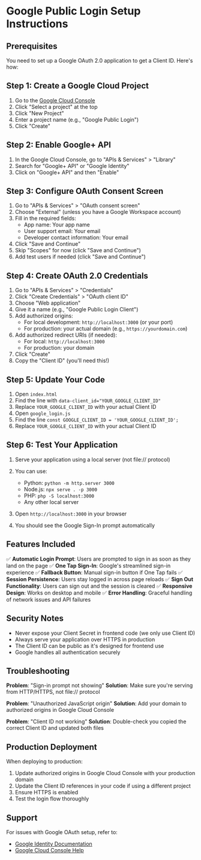 # Google Public Login Setup Instructions

## Prerequisites
You need to set up a Google OAuth 2.0 application to get a Client ID. Here's how:

## Step 1: Create a Google Cloud Project

1. Go to the [Google Cloud Console](https://console.cloud.google.com/)
2. Click "Select a project" at the top
3. Click "New Project"
4. Enter a project name (e.g., "Google Public Login")
5. Click "Create"

## Step 2: Enable Google+ API

1. In the Google Cloud Console, go to "APIs & Services" > "Library"
2. Search for "Google+ API" or "Google Identity"
3. Click on "Google+ API" and then "Enable"

## Step 3: Configure OAuth Consent Screen

1. Go to "APIs & Services" > "OAuth consent screen"
2. Choose "External" (unless you have a Google Workspace account)
3. Fill in the required fields:
   - App name: Your app name
   - User support email: Your email
   - Developer contact information: Your email
4. Click "Save and Continue"
5. Skip "Scopes" for now (click "Save and Continue")
6. Add test users if needed (click "Save and Continue")

## Step 4: Create OAuth 2.0 Credentials

1. Go to "APIs & Services" > "Credentials"
2. Click "Create Credentials" > "OAuth client ID"
3. Choose "Web application"
4. Give it a name (e.g., "Google Public Login Client")
5. Add authorized origins:
   - For local development: `http://localhost:3000` (or your port)
   - For production: your actual domain (e.g., `https://yourdomain.com`)
6. Add authorized redirect URIs (if needed):
   - For local: `http://localhost:3000`
   - For production: your domain
7. Click "Create"
8. Copy the "Client ID" (you'll need this!)

## Step 5: Update Your Code

1. Open `index.html`
2. Find the line with `data-client_id="YOUR_GOOGLE_CLIENT_ID"`
3. Replace `YOUR_GOOGLE_CLIENT_ID` with your actual Client ID
4. Open `google_login.js`
5. Find the line `const GOOGLE_CLIENT_ID = 'YOUR_GOOGLE_CLIENT_ID';`
6. Replace `YOUR_GOOGLE_CLIENT_ID` with your actual Client ID

## Step 6: Test Your Application

1. Serve your application using a local server (not file:// protocol)
2. You can use:
   - Python: `python -m http.server 3000`
   - Node.js: `npx serve . -p 3000`
   - PHP: `php -S localhost:3000`
   - Any other local server

3. Open `http://localhost:3000` in your browser
4. You should see the Google Sign-In prompt automatically

## Features Included

✅ **Automatic Login Prompt**: Users are prompted to sign in as soon as they land on the page
✅ **One Tap Sign-In**: Google's streamlined sign-in experience
✅ **Fallback Button**: Manual sign-in button if One Tap fails
✅ **Session Persistence**: Users stay logged in across page reloads
✅ **Sign Out Functionality**: Users can sign out and the session is cleared
✅ **Responsive Design**: Works on desktop and mobile
✅ **Error Handling**: Graceful handling of network issues and API failures

## Security Notes

- Never expose your Client Secret in frontend code (we only use Client ID)
- Always serve your application over HTTPS in production
- The Client ID can be public as it's designed for frontend use
- Google handles all authentication securely

## Troubleshooting

**Problem**: "Sign-in prompt not showing"
**Solution**: Make sure you're serving from HTTP/HTTPS, not file:// protocol

**Problem**: "Unauthorized JavaScript origin"
**Solution**: Add your domain to authorized origins in Google Cloud Console

**Problem**: "Client ID not working"
**Solution**: Double-check you copied the correct Client ID and updated both files

## Production Deployment

When deploying to production:
1. Update authorized origins in Google Cloud Console with your production domain
2. Update the Client ID references in your code if using a different project
3. Ensure HTTPS is enabled
4. Test the login flow thoroughly

## Support

For issues with Google OAuth setup, refer to:
- [Google Identity Documentation](https://developers.google.com/identity/gsi/web)
- [Google Cloud Console Help](https://cloud.google.com/docs)
